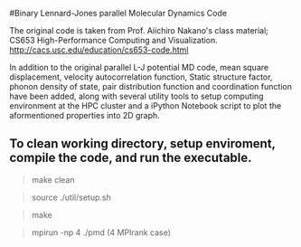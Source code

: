 #Binary Lennard-Jones parallel Molecular Dynamics Code

The original code is taken from Prof. Aiichiro Nakano's class material; CS653 High-Performance Computing and Visualization. 
http://cacs.usc.edu/education/cs653-code.html

In addition to the original parallel L-J potential MD code, mean square displacement, velocity autocorrelation function, Static structure factor, phonon density of state, pair distribution function and coordination function have been added, along with several utility tools to setup computing environment at the HPC cluster and a iPython Notebook script to plot the aformentioned properties into 2D graph.

## To clean working directory, setup enviroment, compile the code, and run the executable. 
> make clean

> source ./util/setup.sh

> make

> mpirun -np 4 ./pmd (4 MPIrank case)


